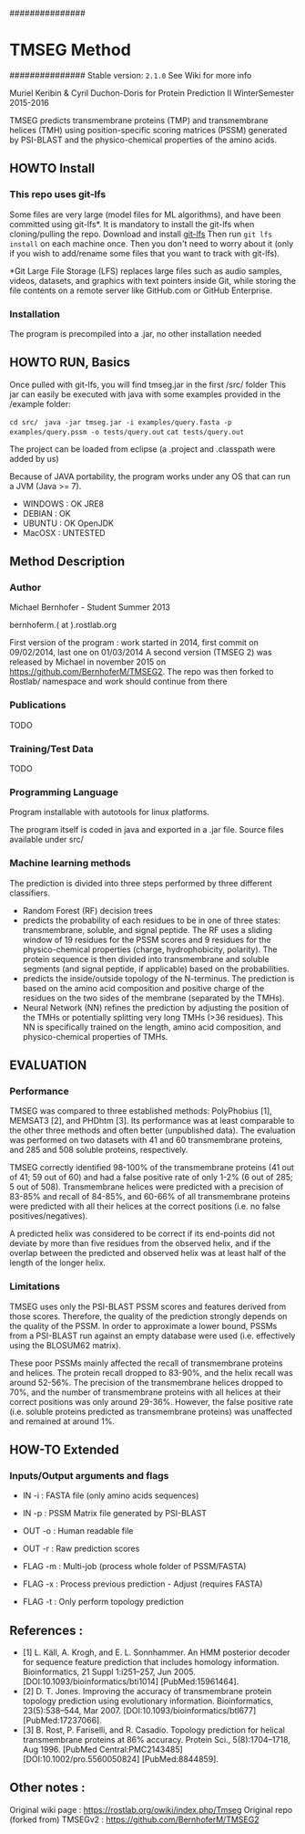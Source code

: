 ###############
# TMSEG Method
###############
Stable version: `2.1.0`
See Wiki for more info


Muriel Keribin & Cyril Duchon-Doris for Protein Prediction II WinterSemester 2015-2016

TMSEG predicts transmembrane proteins (TMP) and transmembrane helices (TMH) using position-specific scoring matrices (PSSM) generated by PSI-BLAST and the physico-chemical properties of the amino acids.

## HOWTO Install

### This repo uses git-lfs

Some files are very large (model files for ML algorithms), and have been committed using git-lfs*. It is mandatory to install the git-lfs when cloning/pulling the repo. 
Download and install [git-lfs](https://git-lfs.github.com/)
Then run `git lfs install` on each machine once. Then you don't need to worry about it (only if you wish to add/rename some files that you want to track with git-lfs).

*Git Large File Storage (LFS) replaces large files such as audio samples, videos, datasets, and graphics with text pointers inside Git, while storing the file contents on a remote server like GitHub.com or GitHub Enterprise.

### Installation

The program is precompiled into a .jar, no other installation needed

## HOWTO RUN, Basics

Once pulled with git-lfs, you will find tmseg.jar in the first /src/ folder
This jar can easily be executed with java with some examples provided in the /example folder:

``cd src/ ``
``java -jar tmseg.jar -i examples/query.fasta -p examples/query.pssm -o tests/query.out``
``cat tests/query.out``

The project can be loaded from eclipse (a .project and .classpath were added by us)

Because of JAVA portability, the program works under any OS that can run a JVM (Java >= 7).
* WINDOWS : OK JRE8
* DEBIAN : OK
* UBUNTU : OK OpenJDK
* MacOSX : UNTESTED

## Method Description

### Author

Michael Bernhofer - Student Summer 2013

bernhoferm.( at ).rostlab.org

First version of the program : work started in 2014, first commit on 09/02/2014, last one on 01/03/2014
A second version (TMSEG 2) was released by Michael in november 2015 on https://github.com/BernhoferM/TMSEG2. The repo was then forked to Rostlab/ namespace and work should continue from there

### Publications

TODO

### Training/Test Data

TODO

### Programming Language

Program installable with autotools for linux platforms.

The program itself is coded in java and exported in a .jar file. Source files available under src/


### Machine learning methods

The prediction is divided into three steps performed by three different classifiers. 

 *  Random Forest (RF) decision trees
   *  predicts the probability of each residues to be in one of three states: transmembrane, soluble, and signal peptide. The RF uses a sliding window of 19 residues for the PSSM scores and 9 residues for the physico-chemical properties (charge, hydrophobicity, polarity). The protein sequence is then divided into transmembrane and soluble segments (and signal peptide, if applicable) based on the probabilities. 
   * predicts the inside/outside topology of the N-terminus. The prediction is based on the amino acid composition and positive charge of the residues on the two sides of the membrane (separated by the TMHs). 
 *  Neural Network (NN) refines the prediction by adjusting the position of the TMHs or potentially splitting very long TMHs (>36 residues). This NN is specifically trained on the length, amino acid composition, and physico-chemical properties of TMHs. 

## EVALUATION

### Performance

TMSEG was compared to three established methods: PolyPhobius [1], MEMSAT3 [2], and PHDhtm [3]. Its performance was at least comparable to the other three methods and often better (unpublished data). The evaluation was performed on two datasets with 41 and 60 transmembrane proteins, and 285 and 508 soluble proteins, respectively.

TMSEG correctly identified 98-100% of the transmembrane proteins (41 out of 41; 59 out of 60) and had a false positive rate of only 1-2% (6 out of 285; 5 out of 508). Transmembrane helices were predicted with a precision of 83-85% and recall of 84-85%, and 60-66% of all transmembrane proteins were predicted with all their helices at the correct positions (i.e. no false positives/negatives).

A predicted helix was considered to be correct if its end-points did not deviate by more than five residues from the observed helix, and if the overlap between the predicted and observed helix was at least half of the length of the longer helix.


### Limitations

TMSEG uses only the PSI-BLAST PSSM scores and features derived from those scores. Therefore, the quality of the prediction strongly depends on the quality of the PSSM. In order to approximate a lower bound, PSSMs from a PSI-BLAST run against an empty database were used (i.e. effectively using the BLOSUM62 matrix).

These poor PSSMs mainly affected the recall of transmembrane proteins and helices. The protein recall dropped to 83-90%, and the helix recall was around 52-56%. The precision of the transmembrane helices dropped to 70%, and the number of transmembrane proteins with all helices at their correct positions was only around 29-36%. However, the false positive rate (i.e. soluble proteins predicted as transmembrane proteins) was unaffected and remained at around 1%. 

## HOW-TO Extended
 
### Inputs/Output arguments and flags

* IN -i : FASTA file (only amino acids sequences)
* IN -p : PSSM Matrix file generated by PSI-BLAST

* OUT -o : Human readable file
* OUT -r : Raw prediction scores

* FLAG -m : Multi-job (process whole folder of PSSM/FASTA)
* FLAG -x : Process previous prediction - Adjust (requires FASTA)
* FLAG -t : Only perform topology prediction

## References :

* [1] L. Käll, A. Krogh, and E. L. Sonnhammer. An HMM posterior decoder for sequence feature prediction that includes homology information. Bioinformatics, 21 Suppl 1:i251–257, Jun 2005. [DOI:10.1093/bioinformatics/bti1014] [PubMed:15961464].
* [2] D. T. Jones. Improving the accuracy of transmembrane protein topology prediction using evolutionary information. Bioinformatics, 23(5):538–544, Mar 2007. [DOI:10.1093/bioinformatics/btl677] [PubMed:17237066].
* [3] B. Rost, P. Fariselli, and R. Casadio. Topology prediction for helical transmembrane proteins at 86% accuracy. Protein Sci., 5(8):1704–1718, Aug 1996. [PubMed Central:PMC2143485] [DOI:10.1002/pro.5560050824] [PubMed:8844859]. 

## Other notes :

Original wiki page : https://rostlab.org/owiki/index.php/Tmseg
Original repo (forked from) TMSEGv2 : https://github.com/BernhoferM/TMSEG2
